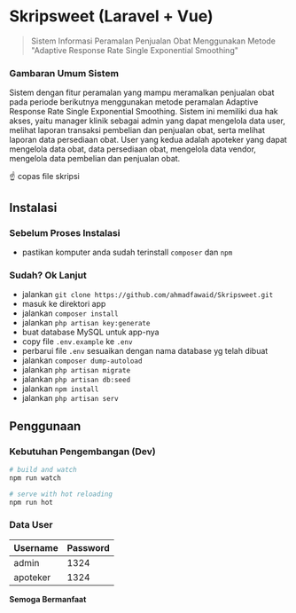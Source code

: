 # Skripsweet (Laravel + Vue)

> Sistem Informasi Peramalan Penjualan Obat Menggunakan Metode "Adaptive Response Rate Single Exponential Smoothing"

### Gambaran Umum Sistem

Sistem dengan fitur peramalan yang mampu meramalkan penjualan obat pada periode berikutnya menggunakan metode peramalan Adaptive Response Rate Single Exponential Smoothing. Sistem ini memiliki dua hak akses, yaitu manager klinik sebagai admin yang dapat mengelola data user, melihat laporan transaksi pembelian dan penjualan obat, serta melihat laporan data persediaan obat. User yang kedua adalah apoteker yang dapat mengelola data obat, data persediaan obat, mengelola data vendor, mengelola data pembelian dan penjualan obat.

:point_up: copas file skripsi

## Instalasi

### Sebelum Proses Instalasi
- pastikan komputer anda sudah terinstall `composer` dan `npm`

### Sudah? Ok Lanjut
- jalankan `git clone https://github.com/ahmadfawaid/Skripsweet.git`
- masuk ke direktori app
- jalankan `composer install`
- jalankan `php artisan key:generate`
- buat database MySQL untuk app-nya
- copy file `.env.example` ke `.env`
- perbarui file `.env` sesuaikan dengan nama database yg telah dibuat
- jalankan `composer dump-autoload`
- jalankan `php artisan migrate`
- jalankan `php artisan db:seed`
- jalankan `npm install`
- jalankan `php artisan serv` 


## Penggunaan

### Kebutuhan Pengembangan (Dev)

```bash
# build and watch
npm run watch

# serve with hot reloading
npm run hot
```

### Data User

|Username|Password|
|:------------|:------------|
|admin|1324|
|apoteker|1324|



**Semoga Bermanfaat**

